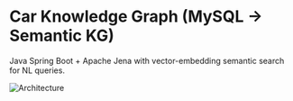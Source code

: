 # Car Knowledge Graph (MySQL -> Semantic KG)

Java Spring Boot + Apache Jena with vector-embedding semantic search for NL queries.

![Architecture](https://github.com/priyajitbera/carkg/blob/feature/enhance-entities/carkg-service/diagrams/render/carkg_archictecture_v1.jpg)
